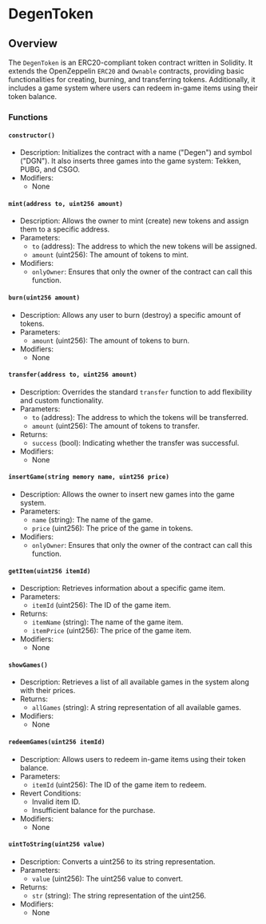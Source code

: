 # DegenToken

## Overview

The `DegenToken` is an ERC20-compliant token contract written in Solidity. It extends the OpenZeppelin `ERC20` and `Ownable` contracts, providing basic functionalities for creating, burning, and transferring tokens. Additionally, it includes a game system where users can redeem in-game items using their token balance.

### Functions

#### `constructor()`

- Description: Initializes the contract with a name ("Degen") and symbol ("DGN"). It also inserts three games into the game system: Tekken, PUBG, and CSGO.
- Modifiers:
  - None

#### `mint(address to, uint256 amount)`

- Description: Allows the owner to mint (create) new tokens and assign them to a specific address.
- Parameters:
  - `to` (address): The address to which the new tokens will be assigned.
  - `amount` (uint256): The amount of tokens to mint.
- Modifiers:
  - `onlyOwner`: Ensures that only the owner of the contract can call this function.

#### `burn(uint256 amount)`

- Description: Allows any user to burn (destroy) a specific amount of tokens.
- Parameters:
  - `amount` (uint256): The amount of tokens to burn.
- Modifiers:
  - None

#### `transfer(address to, uint256 amount)`

- Description: Overrides the standard `transfer` function to add flexibility and custom functionality.
- Parameters:
  - `to` (address): The address to which the tokens will be transferred.
  - `amount` (uint256): The amount of tokens to transfer.
- Returns:
  - `success` (bool): Indicating whether the transfer was successful.
- Modifiers:
  - None

#### `insertGame(string memory name, uint256 price)`

- Description: Allows the owner to insert new games into the game system.
- Parameters:
  - `name` (string): The name of the game.
  - `price` (uint256): The price of the game in tokens.
- Modifiers:
  - `onlyOwner`: Ensures that only the owner of the contract can call this function.

#### `getItem(uint256 itemId)`

- Description: Retrieves information about a specific game item.
- Parameters:
  - `itemId` (uint256): The ID of the game item.
- Returns:
  - `itemName` (string): The name of the game item.
  - `itemPrice` (uint256): The price of the game item.
- Modifiers:
  - None

#### `showGames()`

- Description: Retrieves a list of all available games in the system along with their prices.
- Returns:
  - `allGames` (string): A string representation of all available games.
- Modifiers:
  - None

#### `redeemGames(uint256 itemId)`

- Description: Allows users to redeem in-game items using their token balance.
- Parameters:
  - `itemId` (uint256): The ID of the game item to redeem.
- Revert Conditions:
  - Invalid item ID.
  - Insufficient balance for the purchase.
- Modifiers:
  - None

#### `uintToString(uint256 value)`

- Description: Converts a uint256 to its string representation.
- Parameters:
  - `value` (uint256): The uint256 value to convert.
- Returns:
  - `str` (string): The string representation of the uint256.
- Modifiers:
  - None
